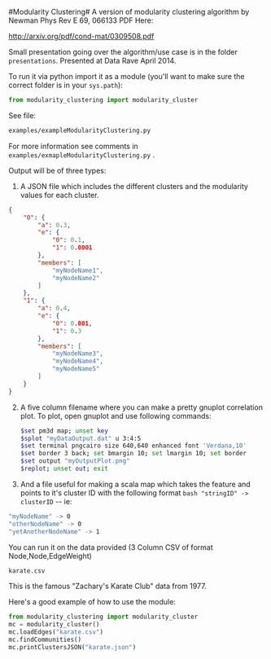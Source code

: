 #Modularity Clustering#
A version of modularity clustering algorithm by Newman Phys Rev E 69, 066133 PDF Here: 

http://arxiv.org/pdf/cond-mat/0309508.pdf

Small presentation going over the algorithm/use case is in the folder ```presentations```. Presented at Data Rave April 2014.

To run it via python import it as a module (you'll want to make sure the correct folder is in your ```sys.path```):
```python
from modularity_clustering import modularity_cluster
```

See file:
```bash
examples/exampleModularityClustering.py
```
For more information see comments in ```examples/exmapleModularityClustering.py``` .

Output will be of three types: 
  1.  A JSON file which includes the different clusters and the modularity values for each cluster. 
  ```json 
  {
      "0": {
          "a": 0.3, 
          "e": {
              "0": 0.1, 
              "1": 0.0001
          }, 
          "members": [
              "myNodeName1", 
              "myNodeName2"
          ]
      }, 
      "1": {
          "a": 0.4, 
          "e": {
              "0": 0.001, 
              "1": 0.3
          }, 
          "members": [
              "myNodeName3", 
              "myNodeName4",
              "myNodeName5"
          ]
      }
  }
  ```

  2.  A five column filename where you can make a pretty gnuplot correlation plot.
      To plot, open gnuplot and use following commands:
      
      ```bash
      $set pm3d map; unset key
      $splot "myDataOutput.dat" u 3:4:5
      $set terminal pngcairo size 640,640 enhanced font 'Verdana,10'
      $set border 3 back; set bmargin 10; set lmargin 10; set border
      $set output "myOutputPlot.png"
      $replot; unset out; exit
      ```

  3.  And a file useful for making a scala map which takes the feature and points to it's cluster ID with the following format ```bash "stringID" -> clusterID``` -- ie:
  
  ```bash
  "myNodeName" -> 0
  "otherNodeName" -> 0
  "yetAnotherNodeName" -> 1
  ```

You can run it on the data provided (3 Column CSV of format Node,Node,EdgeWeight)
```bash
karate.csv
```
This is the famous "Zachary's Karate Club" data from 1977.

Here's a good example of how to use the module:

```python
from modularity_clustering import modularity_cluster
mc = modularity_cluster()
mc.loadEdges("karate.csv")
mc.findCommunities()
mc.printClustersJSON("karate.json")
```

